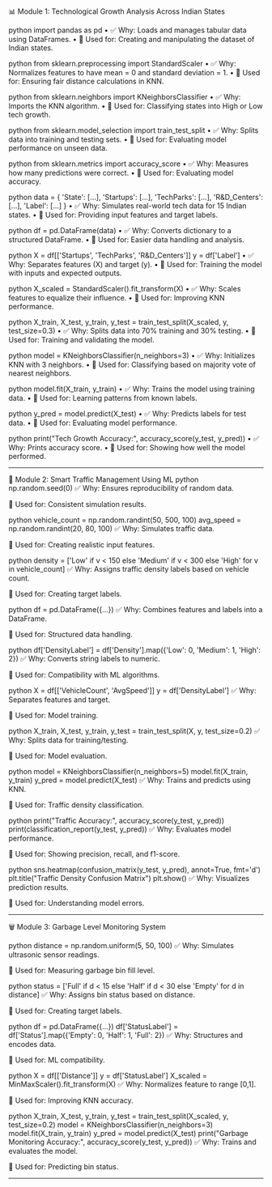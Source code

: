 📊 Module 1: Technological Growth Analysis Across Indian States


python
import pandas as pd
•	✅ Why: Loads and manages tabular data using DataFrames.
•	📌 Used for: Creating and manipulating the dataset of Indian states.


python
from sklearn.preprocessing import StandardScaler
•	✅ Why: Normalizes features to have mean = 0 and standard deviation = 1.
•	📌 Used for: Ensuring fair distance calculations in KNN.


python
from sklearn.neighbors import KNeighborsClassifier
•	✅ Why: Imports the KNN algorithm.
•	📌 Used for: Classifying states into High or Low tech growth.


python
from sklearn.model_selection import train_test_split
•	✅ Why: Splits data into training and testing sets.
•	📌 Used for: Evaluating model performance on unseen data.

python
from sklearn.metrics import accuracy_score
•	✅ Why: Measures how many predictions were correct.
•	📌 Used for: Evaluating model accuracy.

python
data = {
'State': [...],
'Startups': [...],
'TechParks': [...],
'R&D_Centers': [...],
'Label': [...]
}
•	✅ Why: Simulates real-world tech data for 15 Indian states.
•	📌 Used for: Providing input features and target labels.

python
df = pd.DataFrame(data)
•	✅ Why: Converts dictionary to a structured DataFrame.
•	📌 Used for: Easier data handling and analysis.

python
X = df[['Startups', 'TechParks', 'R&D_Centers']]
y = df['Label']
•	✅ Why: Separates features (X) and target (y).
•	📌 Used for: Training the model with inputs and expected outputs.

python
X_scaled = StandardScaler().fit_transform(X)
•	✅ Why: Scales features to equalize their influence.
•	📌 Used for: Improving KNN performance.

python
X_train, X_test, y_train, y_test = train_test_split(X_scaled, y, test_size=0.3)
•	✅ Why: Splits data into 70% training and 30% testing.
•	📌 Used for: Training and validating the model.

python
model = KNeighborsClassifier(n_neighbors=3)
•	✅ Why: Initializes KNN with 3 neighbors.
•	📌 Used for: Classifying based on majority vote of nearest neighbors.

python
model.fit(X_train, y_train)
•	✅ Why: Trains the model using training data.
•	📌 Used for: Learning patterns from known labels.

python
y_pred = model.predict(X_test)
•	✅ Why: Predicts labels for test data.
•	📌 Used for: Evaluating model performance.

python
print("Tech Growth Accuracy:", accuracy_score(y_test, y_pred))
•	✅ Why: Prints accuracy score.
•	📌 Used for: Showing how well the model performed.


-----------------------------------------------------------------------------------------------------------------------------------------------------------------------

🚦 Module 2: Smart Traffic Management Using ML
python
np.random.seed(0)
✅ Why: Ensures reproducibility of random data.

📌 Used for: Consistent simulation results.


python
vehicle_count = np.random.randint(50, 500, 100)
avg_speed = np.random.randint(20, 80, 100)
✅ Why: Simulates traffic data.

📌 Used for: Creating realistic input features.



python
density = ['Low' if v < 150 else 'Medium' if v < 300 else 'High' for v in vehicle_count]
✅ Why: Assigns traffic density labels based on vehicle count.

📌 Used for: Creating target labels.

python
df = pd.DataFrame({...})
✅ Why: Combines features and labels into a DataFrame.

📌 Used for: Structured data handling.



python
df['DensityLabel'] = df['Density'].map({'Low': 0, 'Medium': 1, 'High': 2})
✅ Why: Converts string labels to numeric.

📌 Used for: Compatibility with ML algorithms.

python
X = df[['VehicleCount', 'AvgSpeed']]
y = df['DensityLabel']
✅ Why: Separates features and target.

📌 Used for: Model training.



python
X_train, X_test, y_train, y_test = train_test_split(X, y, test_size=0.2)
✅ Why: Splits data for training/testing.

📌 Used for: Model evaluation.

python
model = KNeighborsClassifier(n_neighbors=5)
model.fit(X_train, y_train)
y_pred = model.predict(X_test)
✅ Why: Trains and predicts using KNN.

📌 Used for: Traffic density classification.



python
print("Traffic Accuracy:", accuracy_score(y_test, y_pred))
print(classification_report(y_test, y_pred))
✅ Why: Evaluates model performance.

📌 Used for: Showing precision, recall, and f1-score.



python
sns.heatmap(confusion_matrix(y_test, y_pred), annot=True, fmt='d')
plt.title("Traffic Density Confusion Matrix")
plt.show()
✅ Why: Visualizes prediction results.

📌 Used for: Understanding model errors.


-----------------------------------------------------------------------------------------------------------------------------------------------------------------------

🗑️ Module 3: Garbage Level Monitoring System

python
distance = np.random.uniform(5, 50, 100)
✅ Why: Simulates ultrasonic sensor readings.

📌 Used for: Measuring garbage bin fill level.



python
status = ['Full' if d < 15 else 'Half' if d < 30 else 'Empty' for d in distance]
✅ Why: Assigns bin status based on distance.

📌 Used for: Creating target labels.



python
df = pd.DataFrame({...})
df['StatusLabel'] = df['Status'].map({'Empty': 0, 'Half': 1, 'Full': 2})
✅ Why: Structures and encodes data.

📌 Used for: ML compatibility.


python
X = df[['Distance']]
y = df['StatusLabel']
X_scaled = MinMaxScaler().fit_transform(X)
✅ Why: Normalizes feature to range [0,1].

📌 Used for: Improving KNN accuracy.



python
X_train, X_test, y_train, y_test = train_test_split(X_scaled, y, test_size=0.2)
model = KNeighborsClassifier(n_neighbors=3)
model.fit(X_train, y_train)
y_pred = model.predict(X_test)
print("Garbage Monitoring Accuracy:", accuracy_score(y_test, y_pred))
✅ Why: Trains and evaluates the model.

📌 Used for: Predicting bin status.


-----------------------------------------------------------------------------------------------------------------------------------------------------------------------



